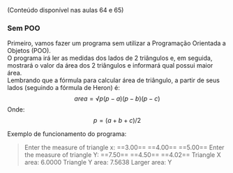 (Conteúdo disponível nas aulas 64 e 65)

### Sem POO
Primeiro, vamos fazer um programa sem utilizar a Programação Orientada a Objetos (POO).  
O programa irá ler as medidas dos lados de 2 triângulos e, em seguida, mostrará o valor da área dos 2 triângulos e informará qual possui maior área.  
Lembrando que a fórmula para calcular área de triângulo, a partir de seus lados (seguindo a fórmula de Heron) é:  
$$ 
area = √p(p-a)(p-b)(p-c)
$$
Onde:
$$
p = (a+b+c) / 2
$$

Exemplo de funcionamento do programa:
> Enter the measure of triangle x:
> ==3.00==
> ==4.00==
> ==5.00==
> Enter the measure of triangle Y:
> ==7.50==
> ==4.50==
> ==4.02==
> Triangle X area: 6.0000
> Triangle Y area: 7.5638
> Larger area: Y
